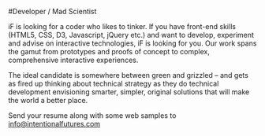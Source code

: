 #Developer / Mad Scientist

iF is looking for a coder who likes to tinker. If you have front-end skills (HTML5, CSS, D3, Javascript, jQuery etc.) and want to develop, experiment and advise on interactive technologies, iF is looking for you. Our work spans the gamut from prototypes and proofs of concept to complex, comprehensive interactive experiences.

The ideal candidate is somewhere between green and grizzled – and gets as fired up thinking about technical strategy as they do technical development envisioning smarter, simpler, original solutions that will make the world a better place.

Send your resume along with some web samples to <a href="mailto:info@intentionalfutures.com">info@intentionalfutures.com</a>





